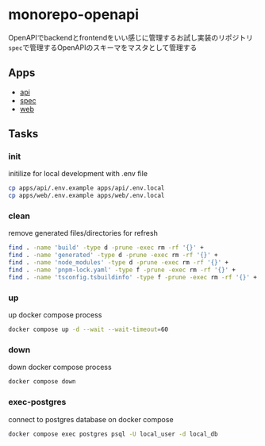 # monorepo-openapi

OpenAPIでbackendとfrontendをいい感じに管理するお試し実装のリポジトリ\
`spec`で管理するOpenAPIのスキーマをマスタとして管理する

## Apps

* [api](apps/api)
* [spec](apps/spec)
* [web](apps/web)

## Tasks

### init

initilize for local development with .env file

```sh
cp apps/api/.env.example apps/api/.env.local
cp apps/web/.env.example apps/web/.env.local
```

### clean

remove generated files/directories for refresh

```sh
find . -name 'build' -type d -prune -exec rm -rf '{}' +
find . -name 'generated' -type d -prune -exec rm -rf '{}' +
find . -name 'node_modules' -type d -prune -exec rm -rf '{}' +
find . -name 'pnpm-lock.yaml' -type f -prune -exec rm -rf '{}' +
find . -name 'tsconfig.tsbuildinfo' -type f -prune -exec rm -rf '{}' +
```

### up

up docker compose process

```sh
docker compose up -d --wait --wait-timeout=60
```

### down

down docker compose process

```sh
docker compose down
```

### exec-postgres

connect to postgres database on docker compose

```sh
docker compose exec postgres psql -U local_user -d local_db
```
